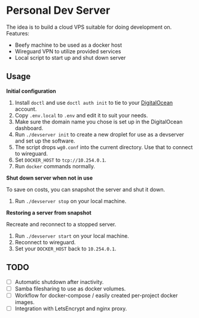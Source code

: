 # Personal Dev Server

The idea is to build a cloud VPS suitable for doing development on. Features:

- Beefy machine to be used as a docker host
- Wireguard VPN to utilize provided services
- Local script to start up and shut down server

## Usage

**Initial configuration**

1. Install `doctl` and use `doctl auth init` to tie to your [DigitalOcean](https://www.digitalocean.com) account.
2. Copy `.env.local` to `.env` and edit it to suit your needs.
3. Make sure the domain name you chose is set up in the DigitalOcean dashboard.
4. Run `./devserver init` to create a new droplet for use as a devserver and set up the software.
5. The script drops `wg0.conf` into the current directory. Use that to connect to wireguard.
6. Set `DOCKER_HOST` to `tcp://10.254.0.1`.
7. Run `docker` commands normally.

**Shut down server when not in use**

To save on costs, you can snapshot the server and shut it down.

1. Run `./devserver stop` on your local machine.

**Restoring a server from snapshot**

Recreate and reconnect to a stopped server.

1. Run `./devserver start` on your local machine.
2. Reconnect to wireguard.
3. Set your `DOCKER_HOST` back to `10.254.0.1`.

## TODO

- [ ] Automatic shutdown after inactivity.
- [ ] Samba filesharing to use as docker volumes.
- [ ] Workflow for docker-compose / easily created per-project docker images.
- [ ] Integration with LetsEncrypt and nginx proxy.
